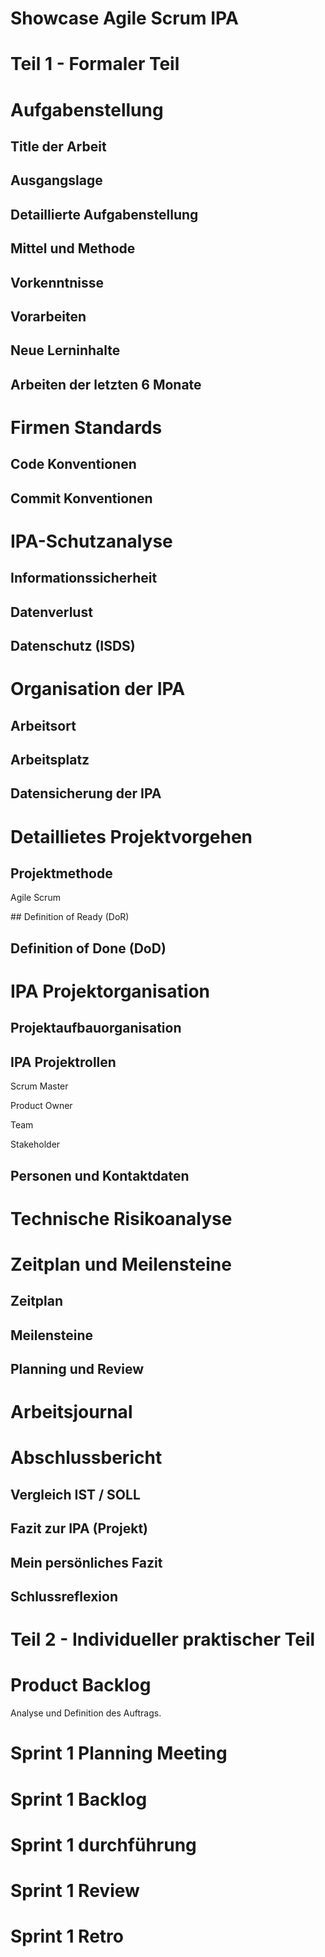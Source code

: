 # Showcase Agile Scrum IPA

# Teil 1 - Formaler Teil

# Aufgabenstellung

## Title der Arbeit

## Ausgangslage

## Detaillierte Aufgabenstellung

## Mittel und Methode

## Vorkenntnisse

## Vorarbeiten

## Neue Lerninhalte

## Arbeiten der letzten 6 Monate

# Firmen Standards

## Code Konventionen

## Commit Konventionen

# IPA-Schutzanalyse

## Informationssicherheit

## Datenverlust

## Datenschutz (ISDS)

# Organisation der IPA

## Arbeitsort

## Arbeitsplatz

## Datensicherung der IPA

# Detaillietes Projektvorgehen

## Projektmethode

Agile Scrum

## Definition of Ready (DoR)

## Definition of Done (DoD)

# IPA Projektorganisation

## Projektaufbauorganisation

## IPA Projektrollen

Scrum Master

Product Owner

Team

Stakeholder

## Personen und Kontaktdaten

# Technische Risikoanalyse

# Zeitplan und Meilensteine

## Zeitplan

## Meilensteine

## Planning und Review

# Arbeitsjournal

# Abschlussbericht

## Vergleich IST / SOLL

## Fazit zur IPA (Projekt)

## Mein persönliches Fazit

## Schlussreflexion

# Teil 2 - Individueller praktischer Teil

# Product Backlog

Analyse und Definition des Auftrags.

# Sprint 1 Planning Meeting

# Sprint 1 Backlog

# Sprint 1 durchführung

# Sprint 1 Review


# Sprint 1 Retro